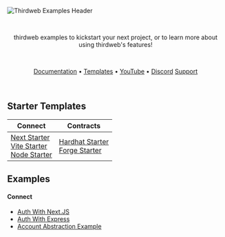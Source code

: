 <!-- Banner Image -->

![Thirdweb Examples Header](header-image.png)

<br />

  <p align="center">
    thirdweb examples to kickstart your next project, or to learn more about using thirdweb's features!
  </p>

<br />

<p align="center">
  <a href="https://portal.thirdweb.com/">Documentation</a> •
  <a href="https://thirdweb.com/templates">Templates</a> •
  <a href="https://youtube.com/thirdweb_">YouTube</a> •
  <a href="https://discord.com/invite/thirdweb">Discord</a>
   <a href="https://thirdweb.com/support">Support</a>
</p>

<br />

<div align='left' >

## Starter Templates

| Connect | Contracts |
|---------|-----------|
| [Next Starter](https://github.com/thirdweb-example/next-starter)<br>[Vite Starter](https://github.com/thirdweb-example/vite-starter)<br>[Node Starter](https://github.com/thirdweb-example/node-starter) | [Hardhat Starter](https://github.com/thirdweb-example/hardhat-javascript-starter)<br>[Forge Starter](https://github.com/thirdweb-example/forge-starter) |


## Examples

#### Connect

- [Auth With Next.JS](https://github.com/thirdweb-example/thirdweb-auth-next)
- [Auth With Express](https://github.com/thirdweb-example/thirdweb-auth-express)
- [Account Abstraction Example](https://github.com/thirdweb-example/account-abstraction)
